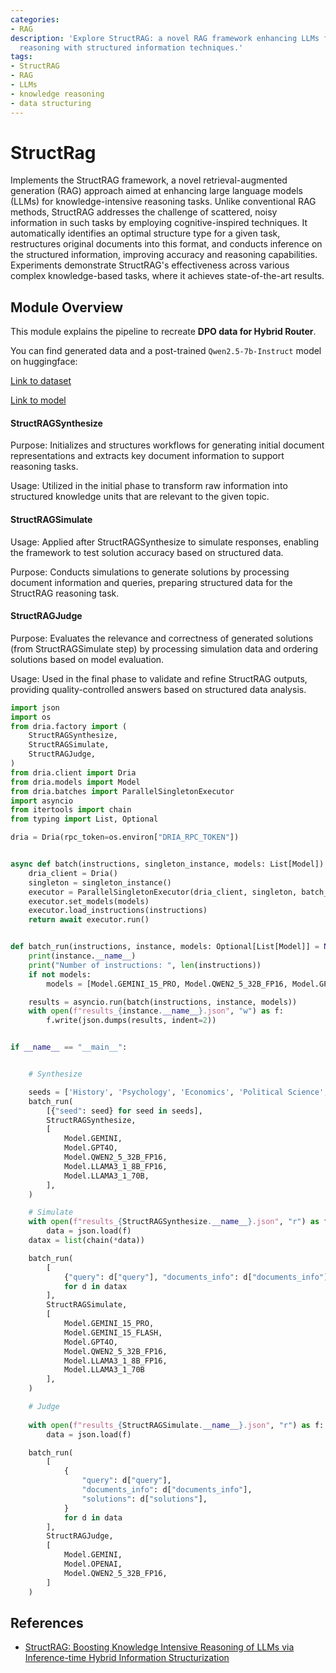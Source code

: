 ```yaml
---
categories:
- RAG
description: 'Explore StructRAG: a novel RAG framework enhancing LLMs for knowledge-intensive
  reasoning with structured information techniques.'
tags:
- StructRAG
- RAG
- LLMs
- knowledge reasoning
- data structuring
---
```


# StructRag

Implements the StructRAG framework, a novel retrieval-augmented generation (RAG) approach aimed at enhancing 
large language models (LLMs) for knowledge-intensive reasoning tasks. Unlike conventional RAG methods, 
StructRAG addresses the challenge of scattered, noisy information in such tasks by employing cognitive-inspired 
techniques. It automatically identifies an optimal structure type for a given task, restructures original documents 
into this format, and conducts inference on the structured information, improving accuracy and reasoning capabilities. 
Experiments demonstrate StructRAG's effectiveness across various complex knowledge-based tasks, where it achieves 
state-of-the-art results.

## Module Overview

This module explains the pipeline to recreate **DPO data for Hybrid Router**. 

You can find generated data and a post-trained `Qwen2.5-7b-Instruct` model on huggingface:

[Link to dataset](https://huggingface.co/datasets/andthattoo/router-dpo)

[Link to model](https://huggingface.co/andthattoo/Qwen2.5-7B-StructRAG-router)

#### StructRAGSynthesize

Purpose: Initializes and structures workflows for generating initial document representations and extracts key document information to support reasoning tasks.

Usage: Utilized in the initial phase to transform raw information into structured knowledge units that are relevant to the given topic.

#### StructRAGSimulate

Usage: Applied after StructRAGSynthesize to simulate responses, enabling the framework to test solution accuracy based on structured data.

Purpose: Conducts simulations to generate solutions by processing document information and queries, preparing structured data for the StructRAG reasoning task.

#### StructRAGJudge

Purpose: Evaluates the relevance and correctness of generated solutions (from StructRAGSimulate step) by processing simulation data and ordering solutions based on model evaluation.

Usage: Used in the final phase to validate and refine StructRAG outputs, providing quality-controlled answers based on structured data analysis.


```python
import json
import os
from dria.factory import (
    StructRAGSynthesize,
    StructRAGSimulate,
    StructRAGJudge,
)
from dria.client import Dria
from dria.models import Model
from dria.batches import ParallelSingletonExecutor
import asyncio
from itertools import chain
from typing import List, Optional

dria = Dria(rpc_token=os.environ["DRIA_RPC_TOKEN"])


async def batch(instructions, singleton_instance, models: List[Model]):
    dria_client = Dria()
    singleton = singleton_instance()
    executor = ParallelSingletonExecutor(dria_client, singleton, batch_size=2000)
    executor.set_models(models)
    executor.load_instructions(instructions)
    return await executor.run()


def batch_run(instructions, instance, models: Optional[List[Model]] = None):
    print(instance.__name__)
    print("Number of instructions: ", len(instructions))
    if not models:
        models = [Model.GEMINI_15_PRO, Model.QWEN2_5_32B_FP16, Model.GPT4O]

    results = asyncio.run(batch(instructions, instance, models))
    with open(f"results_{instance.__name__}.json", "w") as f:
        f.write(json.dumps(results, indent=2))


if __name__ == "__main__":


    # Synthesize

    seeds = ['History', 'Psychology', 'Economics', 'Political Science', 'Linguistics', 'Astronomy', 'Chemistry', 'Biology', 'Environmental Science', 'Culinary Arts', 'Architecture', 'Wildlife', 'Computers', 'Food', 'Physics', 'Communication', 'Music', 'Sociology', 'Art', 'Modern Art', 'Mechanical Physics', 'Mathematics', 'Philosophy', 'Geography', 'Anthropology', 'Literature', 'Theater', 'Film', 'Education', 'Business', 'Engineering', 'Medicine', 'Law', 'Public Health', 'Data Science', 'Artificial Intelligence', 'Robotics', 'Genetics', 'Neuroscience', 'Astrophysics', 'Oceanography', 'Meteorology', 'Geology', 'Agronomy', 'Zoology', 'Botany', 'History', 'Psychology', 'Economics', 'Political Science', 'Linguistics', 'Astronomy', 'Chemistry', 'Biology', 'Environmental Science', 'Culinary Arts', 'Architecture', 'Wildlife', 'Computers', 'Food', 'Physics', 'Communication', 'Music', 'Sociology', 'Art', 'Modern Art', 'Mechanical Physics']
    batch_run(
        [{"seed": seed} for seed in seeds],
        StructRAGSynthesize,
        [
            Model.GEMINI,
            Model.GPT4O,
            Model.QWEN2_5_32B_FP16,
            Model.LLAMA3_1_8B_FP16,
            Model.LLAMA3_1_70B,
        ],
    )

    # Simulate
    with open(f"results_{StructRAGSynthesize.__name__}.json", "r") as f:
        data = json.load(f)
    datax = list(chain(*data))

    batch_run(
        [
            {"query": d["query"], "documents_info": d["documents_info"]}
            for d in datax
        ],
        StructRAGSimulate,
        [
            Model.GEMINI_15_PRO,
            Model.GEMINI_15_FLASH,
            Model.GPT4O,
            Model.QWEN2_5_32B_FP16,
            Model.LLAMA3_1_8B_FP16,
            Model.LLAMA3_1_70B
        ],
    )

    # Judge
    
    with open(f"results_{StructRAGSimulate.__name__}.json", "r") as f:
        data = json.load(f)

    batch_run(
        [
            {
                "query": d["query"],
                "documents_info": d["documents_info"],
                "solutions": d["solutions"],
            }
            for d in data
        ],
        StructRAGJudge,
        [
            Model.GEMINI,
            Model.OPENAI,
            Model.QWEN2_5_32B_FP16,
        ]
    )
```

## References
- [StructRAG: Boosting Knowledge Intensive Reasoning of LLMs via Inference-time Hybrid Information Structurization](https://arxiv.org/abs/2410.08815)